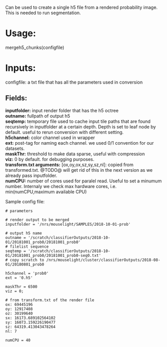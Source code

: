 Can be used to create a single h5 file from a rendered probability image. This is needed to run segmentation. 

# Usage: 
mergeh5_chunks(configfile)  

# Inputs:  
configfile:  a txt file that has all the parameters used in conversion  
## Fields:  
**inputfolder:** input render folder that has the h5 octree  
**outname:** fullpath of output h5  
**seqtemp:** temporary file used to cache input tile paths that are found recursively in inputfolder at a certain depth. Depth is set to leaf node by default. useful to rerun conversion with different setting.   
**h5channel:** color channel used in wrapper  
**ext:** post-tag for naming each channel. we used 0/1 convention for our datasets.  
**maskThr:** threshold to make data sparse, useful with compression  
**viz:** 0 by default. for debugging purposes.   
**transform.txt arguments:** [ox,oy,ox,sz,sy,sz,nl]: copied from transformed.txt. @TODO@ will get rid of this in the next version as we already pass inputfolder.  
**numCPU:** number of cores used for paralel read. Useful to set a minumum number. Internaly we check max hardware cores, i.e. min(numCPU,maximum available CPU)  
  
Sample config file:
```
# parameters

# render output to be merged
inputfolder = '/nrs/mouselight/SAMPLES/2018-10-01-prob'

# output h5 name
outname = '/scratch/classifierOutputs/2018-10-01/20181001_prob0/20181001_prob0'
# filelist sequence
seqtemp = '/scratch/classifierOutputs/2018-10-01/20181001_prob0/20181001_prob0-seq0.txt'
# copy scratch to /nrs/mouselight/cluster/classifierOutputs/2018-08-01/20180801_prob0

h5channel = 'prob0'
ext = '0.h5'

maskThr = 6500
viz = 0;

# from transform.txt of the render file
ox: 69445196
oy: 12917408
oz: 30199640
sx: 16173.689102564102
sy: 16073.159226190477
sz: 64319.413043478264
nl: 7

numCPU = 40
```
